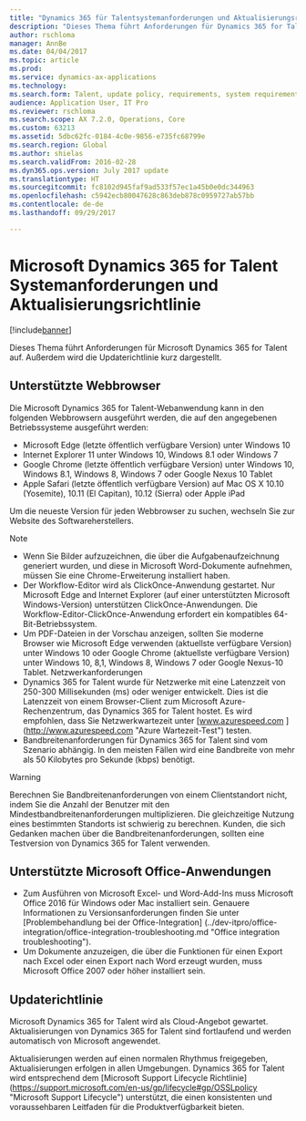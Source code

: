 ```yaml
---
title: "Dynamics 365 für Talentsystemanforderungen und Aktualisierungsrichtlinie"
description: "Dieses Thema führt Anforderungen für Dynamics 365 for Talent auf. Außerdem wird die Updaterichtlinie kurz dargestellt."
author: rschloma
manager: AnnBe
ms.date: 04/04/2017
ms.topic: article
ms.prod: 
ms.service: dynamics-ax-applications
ms.technology: 
ms.search.form: Talent, update policy, requirements, system requirements
audience: Application User, IT Pro
ms.reviewer: rschloma
ms.search.scope: AX 7.2.0, Operations, Core
ms.custom: 63213
ms.assetid: 5dbc62fc-0184-4c0e-9856-e735fc68799e
ms.search.region: Global
ms.author: shielas
ms.search.validFrom: 2016-02-28
ms.dyn365.ops.version: July 2017 update
ms.translationtype: HT
ms.sourcegitcommit: fc8102d945faf9ad533f57ec1a45b0e0dc344963
ms.openlocfilehash: c5942ecb80047628c863deb878c0959727ab57bb
ms.contentlocale: de-de
ms.lasthandoff: 09/29/2017

---
```


# <a name="microsoft-dynamics-365-for-talent-system-requirements-and-update-policy"></a>Microsoft Dynamics 365 for Talent Systemanforderungen und Aktualisierungsrichtlinie

[!include[banner](includes/banner.md)]


Dieses Thema führt Anforderungen für Microsoft Dynamics 365 for Talent auf. Außerdem wird die Updaterichtlinie kurz dargestellt.

## <a name="supported-web-browsers"></a>Unterstützte Webbrowser

Die Microsoft Dynamics 365 for Talent-Webanwendung kann in den folgenden Webbrowsern ausgeführt werden, die auf den angegebenen Betriebssysteme ausgeführt werden: 

*   Microsoft Edge (letzte öffentlich verfügbare Version) unter Windows 10
*   Internet Explorer 11 unter Windows 10, Windows 8.1 oder Windows 7
*   Google Chrome (letzte öffentlich verfügbare Version) unter Windows 10, Windows 8.1, Windows 8, Windows 7 oder Google Nexus 10 Tablet
*   Apple Safari (letzte öffentlich verfügbare Version) auf Mac OS X 10.10 (Yosemite), 10.11 (El Capitan), 10.12 (Sierra) oder Apple iPad

Um die neueste Version für jeden Webbrowser zu suchen, wechseln Sie zur Website des Softwareherstellers. 

> [!NOTE]
> * Wenn Sie Bilder aufzuzeichnen, die über die Aufgabenaufzeichnung generiert wurden, und diese in Microsoft Word-Dokumente aufnehmen, müssen Sie eine Chrome-Erweiterung installiert haben. 
> * Der Workflow-Editor wird als ClickOnce-Anwendung gestartet. Nur Microsoft Edge and Internet Explorer (auf einer unterstützten Microsoft Windows-Version) unterstützen ClickOnce-Anwendungen. Die Workflow-Editor-ClickOnce-Anwendung erfordert ein kompatibles 64-Bit-Betriebssystem.
> * Um PDF-Dateien in der Vorschau anzeigen, sollten Sie moderne Browser wie Microsoft Edge verwenden (aktuellste verfügbare Version) unter Windows 10 oder Google Chrome (aktuellste verfügbare Version) unter Windows 10, 8,1, Windows 8, Windows 7 oder Google Nexus-10 Tablet.
Netzwerkanforderungen
> * Dynamics 365 for Talent wurde für Netzwerke mit eine Latenzzeit von 250-300 Millisekunden (ms) oder weniger entwickelt. Dies ist die Latenzzeit von einem Browser-Client zum Microsoft Azure-Rechenzentrum, das Dynamics 365 for Talent hostet. Es wird empfohlen, dass Sie Netzwerkwartezeit unter [www.azurespeed.com ] (http://www.azurespeed.com "Azure Wartezeit-Test") testen.
> * Bandbreitenanforderungen für Dynamics 365 for Talent sind vom Szenario abhängig. In den meisten Fällen wird eine Bandbreite von mehr als 50 Kilobytes pro Sekunde (kbps) benötigt.

> [!WARNING]
> Berechnen Sie Bandbreitenanforderungen von einem Clientstandort nicht, indem Sie die Anzahl der Benutzer mit den Mindestbandbreitenanforderungen multiplizieren. Die gleichzeitige Nutzung eines bestimmten Standorts ist schwierig zu berechnen. Kunden, die sich Gedanken machen über die Bandbreitenanforderungen, sollten eine Testversion von Dynamics 365 for Talent verwenden.

## <a name="supported-microsoft-office-applications"></a>Unterstützte Microsoft Office-Anwendungen

*   Zum Ausführen von Microsoft Excel- und Word-Add-Ins muss Microsoft Office 2016 für Windows oder Mac installiert sein. Genauere Informationen zu Versionsanforderungen finden Sie unter [Problembehandlung bei der Office-Integration] (../dev-itpro/office-integration/office-integration-troubleshooting.md "Office integration troubleshooting").
*   Um Dokumente anzuzeigen, die über die Funktionen für einen Export nach Excel oder einen Export nach Word erzeugt wurden, muss Microsoft Office 2007 oder höher installiert sein.

## <a name="update-policy"></a>Updaterichtlinie

Microsoft Dynamics 365 for Talent wird als Cloud-Angebot gewartet. Aktualisierungen von Dynamics 365 for Talent sind fortlaufend und werden automatisch von Microsoft angewendet.

Aktualisierungen werden auf einen normalen Rhythmus freigegeben, Aktualisierungen erfolgen in allen Umgebungen.  Dynamics 365 for Talent wird entsprechend dem [Microsoft Support Lifecycle Richtlinie] (https://support.microsoft.com/en-us/gp/lifecycle#gp/OSSLpolicy "Microsoft Support Lifecycle") unterstützt, die einen konsistenten und voraussehbaren Leitfaden für die Produktverfügbarkeit bieten.

